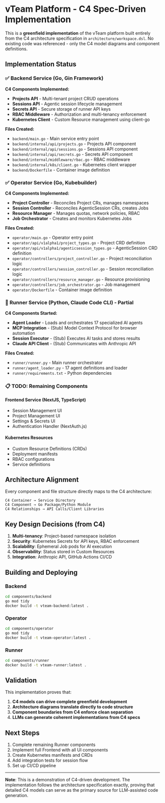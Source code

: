 # vTeam Platform - C4 Spec-Driven Implementation

This is a **greenfield implementation** of the vTeam platform built entirely from the C4 architecture specification in `architecture/workspace.dsl`. No existing code was referenced - only the C4 model diagrams and component definitions.

## Implementation Status

### ✅ Backend Service (Go, Gin Framework)
**C4 Components Implemented:**
- **Projects API** - Multi-tenant project CRUD operations
- **Sessions API** - Agentic session lifecycle management
- **Secrets API** - Secure storage of runner API keys
- **RBAC Middleware** - Authorization and multi-tenancy enforcement
- **Kubernetes Client** - Custom Resource management using client-go

**Files Created:**
- `backend/main.go` - Main service entry point
- `backend/internal/api/projects.go` - Projects API component
- `backend/internal/api/sessions.go` - Sessions API component
- `backend/internal/api/secrets.go` - Secrets API component
- `backend/internal/middleware/rbac.go` - RBAC middleware
- `backend/internal/k8s/client.go` - Kubernetes client wrapper
- `backend/Dockerfile` - Container image definition

### ✅ Operator Service (Go, Kubebuilder)
**C4 Components Implemented:**
- **Project Controller** - Reconciles Project CRs, manages namespaces
- **Session Controller** - Reconciles AgenticSession CRs, creates Jobs
- **Resource Manager** - Manages quotas, network policies, RBAC
- **Job Orchestrator** - Creates and monitors Kubernetes Jobs

**Files Created:**
- `operator/main.go` - Operator entry point
- `operator/api/v1alpha1/project_types.go` - Project CRD definition
- `operator/api/v1alpha1/agenticsession_types.go` - AgenticSession CRD definition
- `operator/controllers/project_controller.go` - Project reconciliation logic
- `operator/controllers/session_controller.go` - Session reconciliation logic
- `operator/controllers/resource_manager.go` - Resource provisioning
- `operator/controllers/job_orchestrator.go` - Job management
- `operator/Dockerfile` - Container image definition

### 🚧 Runner Service (Python, Claude Code CLI) - Partial
**C4 Components Started:**
- **Agent Loader** - Loads and orchestrates 17 specialized AI agents
- **MCP Integration** - (Stub) Model Context Protocol for browser automation
- **Session Executor** - (Stub) Executes AI tasks and stores results
- **Claude API Client** - (Stub) Communicates with Anthropic API

**Files Created:**
- `runner/runner.py` - Main runner orchestrator
- `runner/agent_loader.py` - 17 agent definitions and loader
- `runner/requirements.txt` - Python dependencies

### 📋 TODO: Remaining Components

#### Frontend Service (NextJS, TypeScript)
- Session Management UI
- Project Management UI
- Settings & Secrets UI
- Authentication Handler (NextAuth.js)

#### Kubernetes Resources
- Custom Resource Definitions (CRDs)
- Deployment manifests
- RBAC configurations
- Service definitions

## Architecture Alignment

Every component and file structure directly maps to the C4 architecture:

```
C4 Container → Service Directory
C4 Component → Go Package/Python Module
C4 Relationships → API Calls/Client Libraries
```

## Key Design Decisions (from C4)

1. **Multi-tenancy**: Project-based namespace isolation
2. **Security**: Kubernetes Secrets for API keys, RBAC enforcement
3. **Scalability**: Ephemeral Job pods for AI execution
4. **Observability**: Status stored in Custom Resources
5. **Integration**: Anthropic API, GitHub Actions CI/CD

## Building and Deploying

### Backend
```bash
cd components/backend
go mod tidy
docker build -t vteam-backend:latest .
```

### Operator
```bash
cd components/operator
go mod tidy
docker build -t vteam-operator:latest .
```

### Runner
```bash
cd components/runner
docker build -t vteam-runner:latest .
```

## Validation

This implementation proves that:
1. **C4 models can drive complete greenfield development**
2. **Architecture diagrams translate directly to code structure**
3. **Component boundaries from C4 enforce clean separation**
4. **LLMs can generate coherent implementations from C4 specs**

## Next Steps

1. Complete remaining Runner components
2. Implement full Frontend with all UI components
3. Create Kubernetes manifests and CRDs
4. Add integration tests for session flow
5. Set up CI/CD pipeline

---

**Note**: This is a demonstration of C4-driven development. The implementation follows the architecture specification exactly, proving that detailed C4 models can serve as the primary source for LLM-assisted code generation.